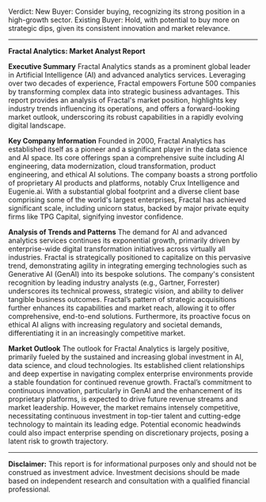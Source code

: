 Verdict:
New Buyer: Consider buying, recognizing its strong position in a high-growth sector.
Existing Buyer: Hold, with potential to buy more on strategic dips, given its consistent innovation and market relevance.

---

**Fractal Analytics: Market Analyst Report**

**Executive Summary**
Fractal Analytics stands as a prominent global leader in Artificial Intelligence (AI) and advanced analytics services. Leveraging over two decades of experience, Fractal empowers Fortune 500 companies by transforming complex data into strategic business advantages. This report provides an analysis of Fractal's market position, highlights key industry trends influencing its operations, and offers a forward-looking market outlook, underscoring its robust capabilities in a rapidly evolving digital landscape.

**Key Company Information**
Founded in 2000, Fractal Analytics has established itself as a pioneer and a significant player in the data science and AI space. Its core offerings span a comprehensive suite including AI engineering, data modernization, cloud transformation, product engineering, and ethical AI solutions. The company boasts a strong portfolio of proprietary AI products and platforms, notably Crux Intelligence and Eugenie.ai. With a substantial global footprint and a diverse client base comprising some of the world's largest enterprises, Fractal has achieved significant scale, including unicorn status, backed by major private equity firms like TPG Capital, signifying investor confidence.

**Analysis of Trends and Patterns**
The demand for AI and advanced analytics services continues its exponential growth, primarily driven by enterprise-wide digital transformation initiatives across virtually all industries. Fractal is strategically positioned to capitalize on this pervasive trend, demonstrating agility in integrating emerging technologies such as Generative AI (GenAI) into its bespoke solutions. The company's consistent recognition by leading industry analysts (e.g., Gartner, Forrester) underscores its technical prowess, strategic vision, and ability to deliver tangible business outcomes. Fractal’s pattern of strategic acquisitions further enhances its capabilities and market reach, allowing it to offer comprehensive, end-to-end solutions. Furthermore, its proactive focus on ethical AI aligns with increasing regulatory and societal demands, differentiating it in an increasingly competitive market.

**Market Outlook**
The outlook for Fractal Analytics is largely positive, primarily fueled by the sustained and increasing global investment in AI, data science, and cloud technologies. Its established client relationships and deep expertise in navigating complex enterprise environments provide a stable foundation for continued revenue growth. Fractal’s commitment to continuous innovation, particularly in GenAI and the enhancement of its proprietary platforms, is expected to drive future revenue streams and market leadership. However, the market remains intensely competitive, necessitating continuous investment in top-tier talent and cutting-edge technology to maintain its leading edge. Potential economic headwinds could also impact enterprise spending on discretionary projects, posing a latent risk to growth trajectory.

---
**Disclaimer:** This report is for informational purposes only and should not be construed as investment advice. Investment decisions should be made based on independent research and consultation with a qualified financial professional.